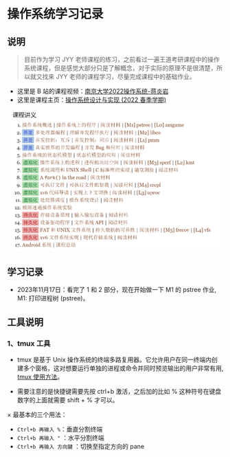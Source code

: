 # 操作系统学习记录


## 说明
> 目前作为学习 JYY 老师课程的练习，之前看过一遍王道考研课程中的操作系统课程，但是感觉大部分只是了解概念，对于实际的原理不是很清楚，所以就又找来 JYY 老师的课程学习，尽量完成课程中的基础作业。


* 这里是 B 站的课程视频：[南京大学2022操作系统-蒋炎岩](https://www.bilibili.com/video/BV1Cm4y1d7Ur/?spm_id_from=333.788&vd_source=60ce9938ee3696b9c3fa6dc847e7d86e) 
* 这里是课程主页：[操作系统设计与实现 (2022 春季学期)](http://jyywiki.cn/OS/2022/)

![网站课程内容](./picture/%E7%BD%91%E7%AB%99%E5%86%85%E5%AE%B9.png )


## 学习记录

* 2023年11月17日：看完了 1 和 2 部分，现在开始做一下 M1 的 pstree 作业, 
M1: 打印进程树 (pstree)。


## 工具说明
### 1、tmux 工具
* tmux 是基于 Unix 操作系统的终端多路复用器。它允许用户在同一终端内创建多个窗格，这对想要运行单独的进程或命令并同时预览输出的用户非常有用,
[tmux 使用方法](https://blog.gtwang.org/linux/linux-tmux-terminal-multiplexer-tutorial/)。

* 需要注意的是快捷键需要先按 ctrl+b 激活，之后加的比如 % 这种符号在键盘数字的上面就需要 shift + % 才可以。

× 最基本的三个用法：
* `Ctrl+b 再输入 %`：垂直分割终端
* `Ctrl+b 再输入 "` ：水平分割终端
* `Ctrl+b 再输入 方向鍵` ：切换至指定方向的 pane
